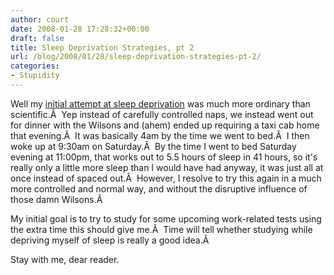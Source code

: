 ```yaml
---
author: court
date: 2008-01-28 17:28:32+00:00
draft: false
title: Sleep Deprivation Strategies, pt 2
url: /blog/2008/01/28/sleep-deprivation-strategies-pt-2/
categories:
- Stupidity
---
```


Well my [initial attempt at sleep deprivation](http://www.vallentyne.com/blog/2008/01/25/sleep-deprivation-strategies/) was much more ordinary than scientific.Â  Yep instead of carefully controlled naps, we instead went out for dinner with the Wilsons and (ahem) ended up requiring a taxi cab home that evening.Â  It was basically 4am by the time we went to bed.Â  I then woke up at 9:30am on Saturday.Â  By the time I went to bed Saturday evening at 11:00pm, that works out to 5.5 hours of sleep in 41 hours, so it's really only a little more sleep than I would have had anyway, it was just all at once instead of spaced out.Â  However, I resolve to try this again in a much more controlled and normal way, and without the disruptive influence of those damn Wilsons.Â 

My initial goal is to try to study for some upcoming work-related tests using the extra time this should give me.Â  Time will tell whether studying while depriving myself of sleep is really a good idea.Â 

Stay with me, dear reader.

